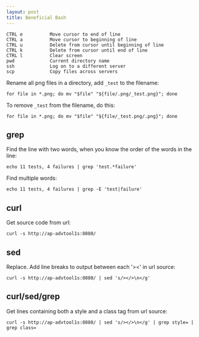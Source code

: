 ```yaml
---
layout: post
title: Beneficial Bash
---
```


```
CTRL e          Move cursor to end of line
CTRL a          Move cursor to beginning of line
CTRL u          Delete from cursor until beginning of line
CTRL k          Delete from cursor until end of line
CTRL l          Clear screen
pwd             Current directory name
ssh             Log on to a different server
scp             Copy files across servers
```

Rename all png files in a directory, add `_test` to the filename:

```
for file in *.png; do mv "$file" "${file/.png/_test.png}"; done
```
To remove `_test` from the filename, do this:

```
for file in *.png; do mv "$file" "${file/_test.png/.png}"; done
```

## grep
Find the line with two words, when you know the order of the words in the line:

```
echo 11 tests, 4 failures | grep 'test.*failure'
```
Find multiple words:

```
echo 11 tests, 4 failures | grep -E 'test|failure'
```


## curl
Get source code from url:

```
curl -s http://ap-advtool1s:8080/
```


## sed
Replace. Add line breaks to output between each '><' in url source:

```
curl -s http://ap-advtool1s:8080/ | sed 's/></>\n</g'
```


## curl/sed/grep
Get lines containing both a style and a class tag from url source:

```
curl -s http://ap-advtool1s:8080/ | sed 's/></>\n</g' | grep style= | grep class=
```
